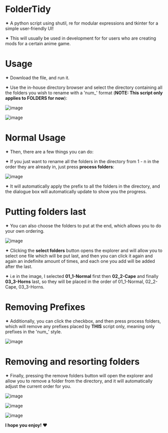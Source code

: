 # FolderTidy

✦ A python script using shutil, re for modular expressions and tkinter for a simple user-friendly UI!

✦ This will usually be used in development for for users who are creating mods for a certain anime game. 

# Usage

✦ Download the file, and run it. 

✦ Use the in-house directory browser and select the directory containing all the folders you wish to rename with a 'num_' format (**NOTE: This script only applies to FOLDERS for now**):

![image](https://github.com/user-attachments/assets/e194e984-7935-4c21-b136-7c1b3d9416f2)

![image](https://github.com/user-attachments/assets/2c5b75f8-3440-4954-aad1-3afe324f91cc)

# Normal Usage

✦ Then, there are a few things you can do:

✦ If you just want to rename all the folders in the directory from 1 - n in the order they are already in, just press **process folders**:

![image](https://github.com/user-attachments/assets/ad81d11b-6a4f-4f1d-ab61-2b4c3d2b0f0f)

✦ It will automatically apply the prefix to all the folders in the directory, and the dialogue box will automatically update to show you the progress.

# Putting folders last

✦ You can also choose the folders to put at the end, which allows you to do your own ordering. 

![image](https://github.com/user-attachments/assets/a35a898b-1028-4c68-940b-6aa0c90b8a53)

✦ Clicking the **select folders** button opens the explorer and will allow you to select one file which will be put last, and then you can click it again and again an indefinite amount of times, and each one you add will be added after the last. 

✦ i.e in the image, I selected **01_1-Normal** first then **02_2-Cape** and finally **03_3-Horns** last, so they will be placed in the order of 01_1-Normal, 02_2-Cape, 03_3-Horns.

# Removing Prefixes

✦ Additionally, you can click the checkbox, and then press process folders, which will remove any prefixes placed by **THIS** script only, meaning only prefixes in the 'num_' style.

![image](https://github.com/user-attachments/assets/6e20a932-a909-4b2e-9ff9-53f3d02b26ba)

# Removing and resorting folders

✦ Finally, pressing the remove folders button will open the explorer and allow you to remove a folder from the directory, and it will automatically adjust the current order for you.

![image](https://github.com/user-attachments/assets/cb5d8e58-be74-4262-9b0e-01b1430fed6d)

![image](https://github.com/user-attachments/assets/07706af0-08bd-4a6e-8b15-d1d556826179)

![image](https://github.com/user-attachments/assets/9890603e-a04e-43ab-a862-4b79fef458ef)


**I hope you enjoy!** ❤️


















